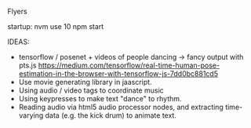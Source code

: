 Flyers

startup:
  nvm use 10
  npm start

IDEAS:

  - tensorflow / posenet + videos of people dancing -> fancy output with pts.js
    https://medium.com/tensorflow/real-time-human-pose-estimation-in-the-browser-with-tensorflow-js-7dd0bc881cd5
  - Use movie generating library in jaascript.
  - Using audio / video tags to coordinate music 
  - Using keypresses to make text "dance" to rhythm.
  - Reading audio via html5 audio processor nodes, and extracting time-varying
    data (e.g. the kick drum) to animate text.

